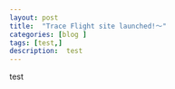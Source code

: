 ```yaml
---
layout: post
title:  "Trace Flight site launched!～"
categories: [blog ]
tags: [test,]
description:  test
---
```


test
